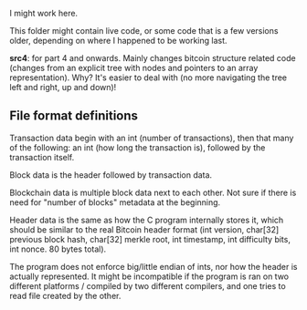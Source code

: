 I might work here.

This folder might contain live code, or some code that is a few versions older, depending on where I happened to be working last.

**src4**: for part 4 and onwards. Mainly changes bitcoin structure related code (changes from an explicit tree with nodes and pointers to an array representation). Why? It's easier to deal with (no more navigating the tree left and right, up and down)!

## File format definitions

Transaction data begin with an int (number of transactions), then that many of the following: an int (how long the transaction is), followed by the transaction itself.

Block data is the header followed by transaction data.

Blockchain data is multiple block data next to each other. Not sure if there is need for "number of blocks" metadata at the beginning.

Header data is the same as how the C program internally stores it, which should be similar to the real Bitcoin header format (int version, char[32] previous block hash, char[32] merkle root, int timestamp, int difficulty bits, int nonce. 80 bytes total).

The program does not enforce big/little endian of ints, nor how the header is actually represented. It might be incompatible if the program is ran on two different platforms / compiled by two different compilers, and one tries to read file created by the other.